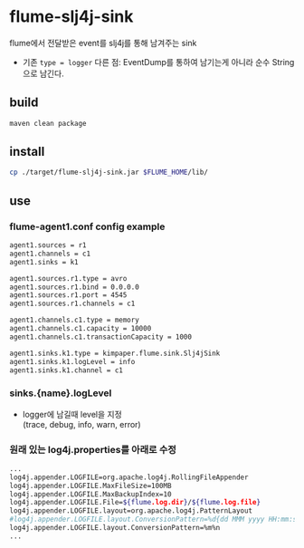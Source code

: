 # flume-slj4j-sink
flume에서 전달받은 event를 slj4j를 통해 남겨주는 sink
- 기존 `type = logger` 다른 점: EventDump를 통하여 남기는게 아니라 순수 String 으로 남긴다.

## build
```bash
maven clean package
```

## install
```bash
cp ./target/flume-slj4j-sink.jar $FLUME_HOME/lib/
```

## use
### flume-agent1.conf config example
```bash
agent1.sources = r1
agent1.channels = c1
agent1.sinks = k1

agent1.sources.r1.type = avro
agent1.sources.r1.bind = 0.0.0.0
agent1.sources.r1.port = 4545
agent1.sources.r1.channels = c1

agent1.channels.c1.type = memory
agent1.channels.c1.capacity = 10000
agent1.channels.c1.transactionCapacity = 1000

agent1.sinks.k1.type = kimpaper.flume.sink.Slj4jSink
agent1.sinks.k1.logLevel = info
agent1.sinks.k1.channel = c1
```

### sinks.{name}.logLevel
- logger에 남길때 level을 지정   
  (trace, debug, info, warn, error)

### 원래 있는 log4j.properties를 아래로 수정
```bash
...
log4j.appender.LOGFILE=org.apache.log4j.RollingFileAppender
log4j.appender.LOGFILE.MaxFileSize=100MB
log4j.appender.LOGFILE.MaxBackupIndex=10
log4j.appender.LOGFILE.File=${flume.log.dir}/${flume.log.file}
log4j.appender.LOGFILE.layout=org.apache.log4j.PatternLayout
#log4j.appender.LOGFILE.layout.ConversionPattern=%d{dd MMM yyyy HH:mm:ss,SSS} %-5p [%t] (%C.%M:%L) %x - %m%n
log4j.appender.LOGFILE.layout.ConversionPattern=%m%n
...
```


